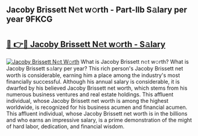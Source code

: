 ## Jacoby Brissett N𝚎t w𝚘rth - Part-llb S𝚊lary per year 9FKCG

# <h2><a href="http://gc3cya.nevu.top/?p=Jacoby+Brissett">🔗 👉🔴 Jacoby Brissett N𝚎t w𝚘rth - S𝚊lary</a></h2>

[![Jacoby Brissett N𝚎t W𝚘rth](https://i.imgur.com/Oavwk0R.jpeg)](http://gc3cya.nevu.top/?p=Jacoby+Brissett)
What is Jacoby Brissett n𝚎t w𝚘rth? What is Jacoby Brissett s𝚊lary per year?
This rich person's Jacoby Brissett net worth is considerable, earning him a place among the industry's most financially successful. Although his annual salary is considerable, it is dwarfed by his believed Jacoby Brissett net worth, which stems from his numerous business ventures and real estate holdings. This affluent individual, whose Jacoby Brissett net worth is among the highest worldwide, is recognized for his business acumen and financial acumen. This affluent individual, whose Jacoby Brissett net worth is in the billions and who earns an impressive salary, is a prime demonstration of the might of hard labor, dedication, and financial wisdom.
